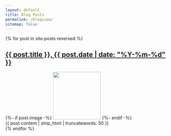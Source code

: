 ```yaml
---
layout: default
title: Blog Posts
permalink: /blogview/
sitemap: false
---
```


 {% for post in site.posts reversed %}
  <article>
    <h2><a class="hover-underline-animation" href="{{ post.url }}">{{ post.title }}, {{ post.date | date: "%Y-%m-%d" }}</a></h2>
    {%- if post.image -%}
      <img src="{{ site.url }}/{{ post.image }}" style="width:150px">
    {%- endif -%}
    <br>{{ post.content | strip_html | truncatewords: 50 }}
  </article>
{% endfor %}
